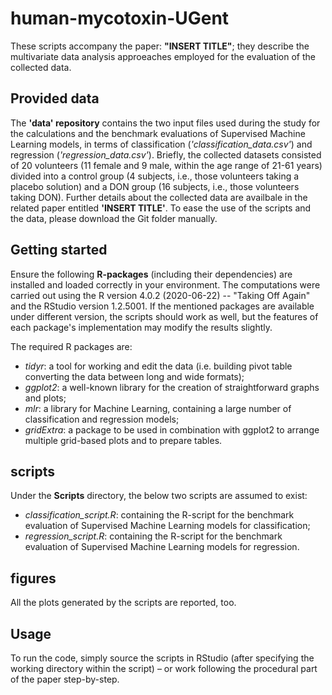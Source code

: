 # human-mycotoxin-UGent
These scripts accompany the paper: **"INSERT TITLE"**; they describe the multivariate data analysis approeaches employed for the evaluation of the collected data.

## Provided data
The **'data' repository** contains the two input files used during the study for the calculations and the benchmark evaluations of Supervised Machine Learning models, in terms of classification (*'classification_data.csv'*) and regression (*'regression_data.csv'*). 
Briefly, the collected datasets consisted of 20 volunteers (11 female and 9 male, within the age range of 21-61 years) divided into a control group (4 subjects, i.e., those volunteers taking a placebo solution) and a DON group (16 subjects, i.e., those volunteers taking DON). Further details about the collected data are availbale in the related paper entitled **'INSERT TITLE'**.
To ease the use of the scripts and the data, please download the Git folder manually.

## Getting started
Ensure the following **R-packages** (including their dependencies) are installed and loaded correctly in your environment. 
The computations were carried out using the R version 4.0.2 (2020-06-22) -- "Taking Off Again" and the RStudio version 1.2.5001. 
If the mentioned packages are available under different version, the scripts should work as well, but the features of each package's implementation may modify the results slightly.

The required R packages are:
 - *tidyr*: a tool for working and edit the data (i.e. building pivot table converting the data between long and wide formats);
 - *ggplot2*: a well-known library for the creation of straightforward graphs and plots;
 - *mlr*: a library for Machine Learning, containing a large number of classification and regression models;
 - *gridExtra*: a package to be used in combination with ggplot2 to arrange multiple grid-based plots and to prepare tables.

## scripts
Under the **Scripts** directory, the below two scripts are assumed to exist:

 - *classification_script.R*: containing the R-script for the benchmark evaluation of Supervised Machine Learning models for classification;
 - *regression_script.R*: containing the R-script for the benchmark evaluation of Supervised Machine Learning models for regression.

## figures
All the plots generated by the scripts are reported, too.

## Usage
To run the code, simply source the scripts in RStudio (after specifying the working directory within the script) – or work following the procedural part of the paper step-by-step.
